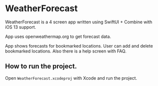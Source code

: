# WeatherForecast
WeatherForecast is a 4 screen app written using SwiftUI + Combine with iOS 13 support.

App uses openweathermap.org to get forecast data.

App shows forecasts for bookmarked locations.
User can add and delete bookmarked locations.
Also there is a help screen with FAQ.

## How to run the project.
Open `WeatherForecast.xcodeproj` with Xcode and run the project.
